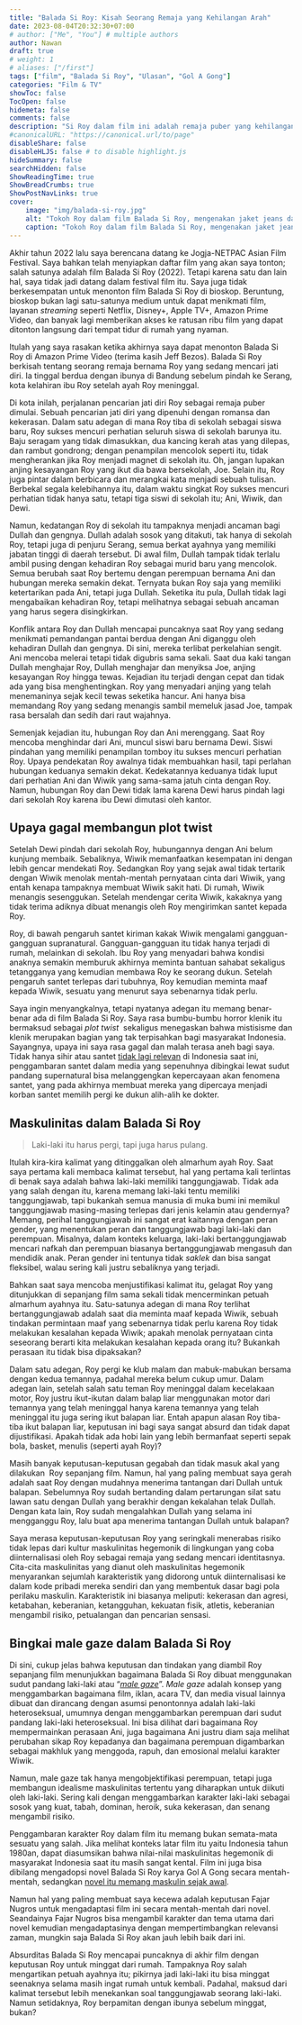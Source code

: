 ```yaml
---
title: "Balada Si Roy: Kisah Seorang Remaja yang Kehilangan Arah"
date: 2023-08-04T20:32:30+07:00
# author: ["Me", "You"] # multiple authors
author: Nawan
draft: true
# weight: 1
# aliases: ["/first"]
tags: ["film", "Balada Si Roy", "Ulasan", "Gol A Gong"]
categories: "Film & TV"
showToc: false
TocOpen: false
hidemeta: false
comments: false
description: "Si Roy dalam film ini adalah remaja puber yang kehilangan arah dalam proses pencarian jati diri, sama seperti filmnya sendiri."
#canonicalURL: "https://canonical.url/to/page"
disableShare: false
disableHLJS: false # to disable highlight.js
hideSummary: false
searchHidden: false
ShowReadingTime: true
ShowBreadCrumbs: true
ShowPostNavLinks: true
cover:
    image: "img/balada-si-roy.jpg"
    alt: "Tokoh Roy dalam film Balada Si Roy, mengenakan jaket jeans dan rambut gondrong."
    caption: "Tokoh Roy dalam film Balada Si Roy, mengenakan jaket jeans dan rambut gondrong. Hak cipta oleh IDN Pictures/Penggunaan wajar."
---
```


Akhir tahun 2022 lalu saya berencana datang ke Jogja-NETPAC Asian Film Festival. Saya bahkan telah menyiapkan daftar film yang akan saya tonton; salah satunya adalah film Balada Si Roy (2022). Tetapi karena satu dan lain hal, saya tidak jadi datang dalam festival film itu. Saya juga tidak berkesempatan untuk menonton film Balada Si Roy di bioskop. Beruntung, bioskop bukan lagi satu-satunya medium untuk dapat menikmati film, layanan _streaming_ seperti Netflix, Disney+, Apple TV+, Amazon Prime Video, dan banyak lagi memberikan akses ke ratusan ribu film yang dapat ditonton langsung dari tempat tidur di rumah yang nyaman.

Itulah yang saya rasakan ketika akhirnya saya dapat menonton Balada Si Roy di Amazon Prime Video (terima kasih Jeff Bezos). Balada Si Roy berkisah tentang seorang remaja bernama Roy yang sedang mencari jati diri. Ia tinggal berdua dengan ibunya di Bandung sebelum pindah ke Serang, kota kelahiran ibu Roy setelah ayah Roy meninggal.

Di kota inilah, perjalanan pencarian jati diri Roy sebagai remaja puber dimulai. Sebuah pencarian jati diri yang dipenuhi dengan romansa dan kekerasan. Dalam satu adegan di mana Roy tiba di sekolah sebagai siswa baru, Roy sukses mencuri perhatian seluruh siswa di sekolah barunya itu. Baju seragam yang tidak dimasukkan, dua kancing kerah atas yang dilepas, dan rambut gondrong; dengan penampilan mencolok seperti itu, tidak mengherankan jika Roy menjadi magnet di sekolah itu. Oh, jangan lupakan anjing kesayangan Roy yang ikut dia bawa bersekolah, Joe. Selain itu, Roy juga pintar dalam berbicara dan merangkai kata menjadi sebuah tulisan.  Berbekal segala kelebihannya itu, dalam waktu singkat Roy sukses mencuri perhatian tidak hanya satu, tetapi tiga siswi di sekolah itu; Ani, Wiwik, dan Dewi.

Namun, kedatangan Roy di sekolah itu tampaknya menjadi ancaman bagi Dullah dan gengnya. Dullah adalah sosok yang ditakuti, tak hanya di sekolah Roy, tetapi juga di penjuru Serang, semua berkat ayahnya yang memiliki jabatan tinggi di daerah tersebut. Di awal film, Dullah tampak tidak terlalu ambil pusing dengan kehadiran Roy sebagai murid baru yang mencolok. Semua berubah saat Roy bertemu dengan perempuan bernama Ani dan hubungan mereka semakin dekat. Ternyata bukan Roy saja yang memiliki ketertarikan pada Ani, tetapi juga Dullah. Seketika itu pula, Dullah tidak lagi mengabaikan kehadiran Roy, tetapi melihatnya sebagai sebuah ancaman yang harus segera disingkirkan.

Konflik antara Roy dan Dullah mencapai puncaknya saat Roy yang sedang menikmati pemandangan pantai berdua dengan Ani diganggu oleh kehadiran Dullah dan gengnya. Di sini, mereka terlibat perkelahian sengit. Ani mencoba melerai tetapi tidak digubris sama sekali. Saat dua kaki tangan Dullah menghajar Roy, Dullah menghajar dan menyiksa Joe, anjing kesayangan Roy hingga tewas. Kejadian itu terjadi dengan cepat dan tidak ada yang bisa menghentingkan. Roy yang menyadari anjing yang telah menemaninya sejak kecil tewas seketika hancur. Ani hanya bisa memandang Roy yang sedang menangis sambil memeluk jasad Joe, tampak rasa bersalah dan sedih dari raut wajahnya.

Semenjak kejadian itu, hubungan Roy dan Ani merenggang. Saat Roy mencoba menghindar dari Ani, muncul siswi baru bernama Dewi. Siswi pindahan yang memiliki penampilan tomboy itu sukses mencuri perhatian Roy. Upaya pendekatan Roy awalnya tidak membuahkan hasil, tapi perlahan hubungan keduanya semakin dekat. Kedekatannya keduanya tidak luput dari perhatian Ani dan Wiwik yang sama-sama jatuh cinta dengan Roy. Namun, hubungan Roy dan Dewi tidak lama karena Dewi harus pindah lagi dari sekolah Roy karena ibu Dewi dimutasi oleh kantor.

## Upaya gagal membangun plot twist
Setelah Dewi pindah dari sekolah Roy, hubungannya dengan Ani belum kunjung membaik. Sebaliknya, Wiwik memanfaatkan kesempatan ini dengan lebih gencar mendekati Roy. Sedangkan Roy yang sejak awal tidak tertarik dengan Wiwik menolak mentah-mentah pernyataan cinta dari Wiwik, yang entah kenapa tampaknya membuat Wiwik sakit hati. Di rumah, Wiwik menangis sesenggukan. Setelah mendengar cerita Wiwik, kakaknya yang tidak terima adiknya dibuat menangis oleh Roy mengirimkan santet kepada Roy.

Roy, di bawah pengaruh santet kiriman kakak Wiwik mengalami gangguan-gangguan supranatural. Gangguan-gangguan itu tidak hanya terjadi di rumah, melainkan di sekolah. Ibu Roy yang menyadari bahwa kondisi anaknya semakin memburuk akhirnya meminta bantuan sahabat sekaligus tetangganya yang kemudian membawa Roy ke seorang dukun. Setelah pengaruh santet terlepas dari tubuhnya, Roy kemudian meminta maaf kepada Wiwik, sesuatu yang menurut saya sebenarnya tidak perlu.

Saya ingin menyangkalnya, tetapi nyatanya adegan itu memang benar-benar ada di film Balada Si Roy. Saya rasa bumbu-bumbu horror klenik itu bermaksud sebagai _plot twist_  sekaligus menegaskan bahwa mistisisme dan klenik merupakan bagian yang tak terpisahkan bagi masyarakat Indonesia. Sayangnya, upaya ini saya rasa gagal dan malah terasa aneh bagi saya. Tidak hanya sihir atau santet [tidak lagi relevan](https://journals.plos.org/plosone/article?id=10.1371/journal.pone.0276872 "https://journals.plos.org/plosone/article?id=10.1371/journal.pone.0276872") di Indonesia saat ini, penggambaran santet dalam media yang sepenuhnya dibingkai lewat sudut pandang supernatural bisa melanggengkan kepercayaan akan fenomena santet, yang pada akhirnya membuat mereka yang dipercaya menjadi korban santet memilih pergi ke dukun alih-alih ke dokter.

## Maskulinitas dalam Balada Si Roy
> Laki-laki itu harus pergi, tapi juga harus pulang.

Itulah kira-kira kalimat yang ditinggalkan oleh almarhum ayah Roy. Saat saya pertama kali membaca kalimat tersebut, hal yang pertama kali terlintas di benak saya adalah bahwa laki-laki memiliki tanggungjawab. Tidak ada yang salah dengan itu, karena memang laki-laki tentu memiliki tanggungjawab, tapi bukankah semua manusia di muka bumi ini memikul tanggungjawab masing-masing terlepas dari jenis kelamin atau gendernya? Memang, perihal tanggungjawab ini sangat erat kaitannya dengan peran gender, yang menentukan peran dan tanggungjawab bagi laki-laki dan perempuan. Misalnya, dalam konteks keluarga, laki-laki bertanggungjawab mencari nafkah dan perempuan biasanya bertanggungjawab mengasuh dan mendidik anak. Peran gender ini tentunya tidak _saklek_ dan bisa sangat fleksibel, walau sering kali justru sebaliknya yang terjadi.

Bahkan saat saya mencoba menjustifikasi kalimat itu, gelagat Roy yang ditunjukkan di sepanjang film sama sekali tidak mencerminkan petuah almarhum ayahnya itu. Satu-satunya adegan di mana Roy terlihat bertanggungjawab adalah saat dia meminta maaf kepada Wiwik, sebuah tindakan permintaan maaf yang sebenarnya tidak perlu karena Roy tidak melakukan kesalahan kepada Wiwik; apakah menolak pernyataan cinta seseorang berarti kita melakukan kesalahan kepada orang itu? Bukankah perasaan itu tidak bisa dipaksakan?

Dalam satu adegan, Roy pergi ke klub malam dan mabuk-mabukan bersama dengan kedua temannya, padahal mereka belum cukup umur. Dalam adegan lain, setelah salah satu teman Roy meninggal dalam kecelakaan motor, Roy justru ikut-ikutan dalam balap liar menggunakan motor dari temannya yang telah meninggal hanya karena temannya yang telah meninggal itu juga sering ikut balapan liar. Entah apapun alasan Roy tiba-tiba ikut balapan liar, keputusan ini bagi saya sangat absurd dan tidak dapat dijustifikasi. Apakah tidak ada hobi lain yang lebih bermanfaat seperti sepak bola, basket, menulis (seperti ayah Roy)?  

Masih banyak keputusan-keputusan gegabah dan tidak masuk akal yang dilakukan  Roy sepanjang film. Namun, hal yang paling membuat saya gerah adalah saat Roy dengan mudahnya menerima tantangan dari Dullah untuk balapan. Sebelumnya Roy sudah bertanding dalam pertarungan silat satu lawan satu dengan Dullah yang berakhir dengan kekalahan telak Dullah. Dengan kata lain, Roy sudah mengalahkan Dullah yang selama ini mengganggu Roy, lalu buat apa menerima tantangan Dullah untuk balapan?

Saya merasa keputusan-keputusan Roy yang seringkali menerabas risiko tidak lepas dari kultur maskulinitas hegemonik di lingkungan yang coba diinternalisasi oleh Roy sebagai remaja yang sedang mencari identitasnya. Cita-cita maskulinitas yang dianut oleh maskulinitas hegemonik menyarankan sejumlah karakteristik yang didorong untuk diinternalisasi ke dalam kode pribadi mereka sendiri dan yang membentuk dasar bagi pola perilaku maskulin. Karakteristik ini biasanya meliputi: kekerasan dan agresi, ketabahan, keberanian, ketangguhan, kekuatan fisik, atletis, keberanian mengambil risiko, petualangan dan pencarian sensasi.

## Bingkai male gaze dalam Balada Si Roy
Di sini, cukup jelas bahwa keputusan dan tindakan yang diambil Roy sepanjang film menunjukkan bagaimana Balada Si Roy dibuat menggunakan sudut pandang laki-laki atau “[_male gaze_](https://en.wikipedia.org/wiki/Male_gaze "https://en.wikipedia.org/wiki/Male_gaze")”. _Male gaze_ adalah konsep yang menggambarkan bagaimana film, iklan, acara TV, dan media visual lainnya dibuat dan dirancang dengan asumsi penontonnya adalah laki-laki heteroseksual, umumnya dengan menggambarkan perempuan dari sudut pandang laki-laki heteroseksual. Ini bisa dilihat dari bagaimana Roy mempermainkan perasaan Ani, juga bagaimana Ani justru diam saja melihat perubahan sikap Roy kepadanya dan bagaimana perempuan digambarkan sebagai makhluk yang menggoda, rapuh, dan emosional melalui karakter Wiwik.

Namun, male gaze tak hanya mengobjektifikasi perempuan, tetapi juga membangun idealisme maskulinitas tertentu yang diharapkan untuk diikuti oleh laki-laki. Sering kali dengan menggambarkan karakter laki-laki sebagai sosok yang kuat, tabah, dominan, heroik, suka kekerasan, dan senang mengambil risiko.

Penggambaran karakter Roy dalam film itu memang bukan semata-mata sesuatu yang salah. Jika melihat konteks latar film itu yaitu Indonesia tahun 1980an, dapat diasumsikan bahwa nilai-nilai maskulinitas hegemonik di masyarakat Indonesia saat itu masih sangat kental. Film ini juga bisa dibilang mengadopsi novel Balada Si Roy karya Gol A Gong secara mentah-mentah, sedangkan [novel itu memang maskulin sejak awal](https://alayasastra.kemdikbud.go.id/index.php/alayasastra/article/view/98 "https://alayasastra.kemdikbud.go.id/index.php/alayasastra/article/view/98").

Namun hal yang paling membuat saya kecewa adalah keputusan Fajar Nugros untuk mengadaptasi film ini secara mentah-mentah dari novel. Seandainya Fajar Nugros bisa mengambil karakter dan tema utama dari novel kemudian mengadaptasinya dengan mempertimbangkan relevansi zaman, mungkin saja Balada Si Roy akan jauh lebih baik dari ini.  

Absurditas Balada Si Roy mencapai puncaknya di akhir film dengan keputusan Roy untuk minggat dari rumah. Tampaknya Roy salah mengartikan petuah ayahnya itu; pikirnya jadi laki-laki itu bisa minggat seenaknya selama masih ingat rumah untuk kembali. Padahal, maksud dari kalimat tersebut lebih menekankan soal tanggungjawab seorang laki-laki. Namun setidaknya, Roy berpamitan dengan ibunya sebelum minggat, bukan?
